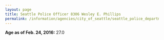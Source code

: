 ```yaml
---
layout: page
title: Seattle Police Officer 8306 Wesley E. Phillips
permalink: /information/agencies/city_of_seattle/seattle_police_department/copbook/8306/
---
```


**Age as of Feb. 24, 2016:** 27.0
